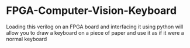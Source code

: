 # FPGA-Computer-Vision-Keyboard
Loading this verilog on an FPGA board and interfacing it using python will allow you to draw a keyboard on a piece of paper and use it as if it were a normal keyboard
